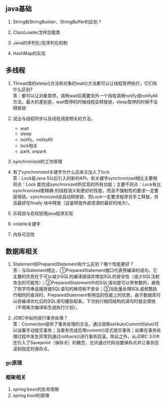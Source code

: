 ## java基础

1. String和StringBuilder、StringBuffer的区别？ 

2. ClassLoader怎样加载类


3. Java的序列化/反序列化机制

4. HashMap的实现

## 多线程
1. Thread类的sleep()方法和对象的wait()方法都可以让线程暂停执行，它们有什么区别?  
答：都可以让对象暂停，调用wait后需要另外一个线程调用notify或notifyAll方法，最大的差别是，wait暂停的时候线程会释放锁，sleep暂停的时候不会释放锁  
2. 说出与线程同步以及线程调度相关的方法。 
	* wait 
	* sleep 
	* notify，notityAll
	* lock相关
	* park, unpark
3. synchronized的工作原理 

4. 有了synchronized关键字为什么后来又加入了lock   
答：Lock是Java 5以后引入的新的API，和关键字synchronized相比主要相同点：Lock 能完成synchronized所实现的所有功能；主要不同点：Lock有比synchronized更精确 的线程语义和更好的性能，而且不强制性的要求一定要获得锁。synchronized会自动释放锁，而Lock一定要求程序员手工释放，并且最好在finally  块中释放（这是释放外部资源的最好的地方）。

5. 乐观锁与悲观锁用java程序实现

6. volatile关键字

7. 内存可见性


## 数据库相关
1. Statement和PreparedStatement有什么区别？哪个性能更好？ 	 
答：与Statement相比，①PreparedStatement接口代表预编译的语句，它主要的优势在于可以减少SQL的编译错误并增加SQL的安全性（减少SQL注射攻击的可能性）；②PreparedStatement中的SQL语句是可以带参数的，避免了用字符串连接拼接SQL语句的麻烦和不安全；③当批量处理SQL或频繁执行相同的查询时，PreparedStatement有明显的性能上的优势，由于数据库可以将编译优化后的SQL语句缓存起来，下次执行相同结构的语句时就会很快（不用再次编译和生成执行计划）。 

2. JDBC中如何进行事务处理？ 	
答：Connection提供了事务处理的方法，通过调用setAutoCommit(false)可以设置手动提交事务；当事务完成后用commit()显式提交事务；如果在事务处理过程中发生异常则通过rollback()进行事务回滚。除此之外，从JDBC 3.0中还引入了Savepoint（保存点）的概念，允许通过代码设置保存点并让事务回滚到指定的保存点。 




### gc原理


### 框架相关
1. spring bean的生命周期
2. spring boot的原理
